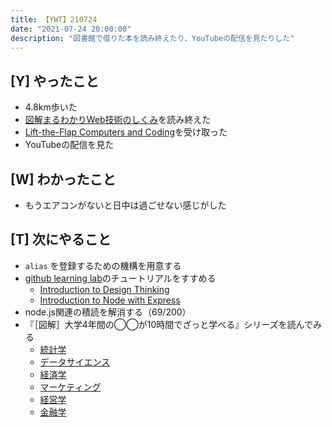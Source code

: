 ```yaml
---
title: 【YWT】210724
date: "2021-07-24 20:00:00"
description: "図書館で借りた本を読み終えたり、YouTubeの配信を見たりした"
---
```


## [Y] やったこと

- 4.8km歩いた
- [図解まるわかりWeb技術のしくみ](https://www.amazon.co.jp/dp/B08W51LBFJ)を読み終えた
- [Lift-the-Flap Computers and Coding](https://www.amazon.co.jp/dp/1409591514)を受け取った
- YouTubeの配信を見た

## [W] わかったこと

- もうエアコンがないと日中は過ごせない感じがした

## [T] 次にやること

- `alias` を登録するための機構を用意する
- [github learning lab](https://lab.github.com/githubtraining)のチュートリアルをすすめる
  - [Introduction to Design Thinking](https://lab.github.com/githubtraining/introduction-to-design-thinking)
  - [Introduction to Node with Express](https://lab.github.com/everydeveloper/introduction-to-node-with-express)
- node.js関連の積読を解消する（69/200）
- 『［図解］大学4年間の◯◯が10時間でざっと学べる』シリーズを読んでみる
  - [統計学](https://www.amazon.co.jp/dp/B07PXB4NN9)
  - [データサイエンス](https://www.amazon.co.jp/dp/B07XNW3TQM)
  - [経済学](https://www.amazon.co.jp/dp/B01KNLFHH6)
  - [マーケティング](https://www.amazon.co.jp/dp/B07BNC2SV3)
  - [経営学](https://www.amazon.co.jp/dp/B071SKDF3L)
  - [金融学](https://www.amazon.co.jp/dp/B07BB6Z7FW)

<!-- https://twitter.com/camomile_cafe/status/1418915477363982336?s=20 -->
